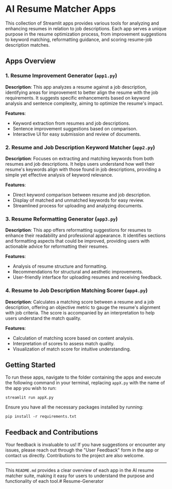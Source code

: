 # AI Resume Matcher Apps

This collection of Streamlit apps provides various tools for analyzing and enhancing resumes in relation to job descriptions. Each app serves a unique purpose in the resume optimization process, from improvement suggestions to keyword matching, reformatting guidance, and scoring resume-job description matches.

## Apps Overview

### 1. Resume Improvement Generator (`app1.py`)

**Description**: This app analyzes a resume against a job description, identifying areas for improvement to better align the resume with the job requirements. It suggests specific enhancements based on keyword analysis and sentence complexity, aiming to optimize the resume's impact.

**Features**:
- Keyword extraction from resumes and job descriptions.
- Sentence improvement suggestions based on comparison.
- Interactive UI for easy submission and review of documents.

### 2. Resume and Job Description Keyword Matcher (`app2.py`)

**Description**: Focuses on extracting and matching keywords from both resumes and job descriptions. It helps users understand how well their resume's keywords align with those found in job descriptions, providing a simple yet effective analysis of keyword relevance.

**Features**:
- Direct keyword comparison between resume and job description.
- Display of matched and unmatched keywords for easy review.
- Streamlined process for uploading and analyzing documents.

### 3. Resume Reformatting Generator (`app3.py`)

**Description**: This app offers reformatting suggestions for resumes to enhance their readability and professional appearance. It identifies sections and formatting aspects that could be improved, providing users with actionable advice for reformatting their resumes.

**Features**:
- Analysis of resume structure and formatting.
- Recommendations for structural and aesthetic improvements.
- User-friendly interface for uploading resumes and receiving feedback.

### 4. Resume to Job Description Matching Scorer (`app4.py`)

**Description**: Calculates a matching score between a resume and a job description, offering an objective metric to gauge the resume's alignment with job criteria. The score is accompanied by an interpretation to help users understand the match quality.

**Features**:
- Calculation of matching score based on content analysis.
- Interpretation of scores to assess match quality.
- Visualization of match score for intuitive understanding.

## Getting Started

To run these apps, navigate to the folder containing the apps and execute the following command in your terminal, replacing `appX.py` with the name of the app you wish to run:

```
streamlit run appX.py
```

Ensure you have all the necessary packages installed by running:

```
pip install -r requirements.txt
```

## Feedback and Contributions

Your feedback is invaluable to us! If you have suggestions or encounter any issues, please reach out through the "User Feedback" form in the app or contact us directly. Contributions to the project are also welcome.

--- 

This `README.md` provides a clear overview of each app in the AI resume matcher suite, making it easy for users to understand the purpose and functionality of each tool.# Resume-Generator
